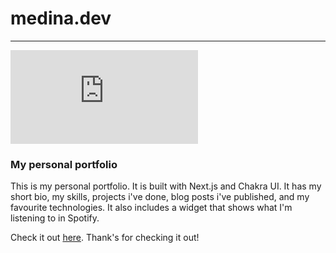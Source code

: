 # medina.dev

---

![Screenshot of medina.dev](https://www.screenshotmachine.com/serve.php?file=result&1629415329924)

### My personal portfolio

This is my personal portfolio. It is built with Next.js and Chakra UI. It has my short bio, my skills, projects i've done, blog posts i've published, and my favourite technologies. It also includes a widget that shows what I'm listening to in Spotify. 

Check it out [here](https://medina.dev). Thank's for checking it out!
